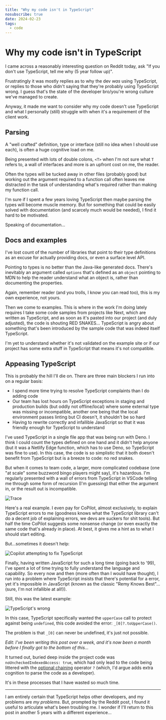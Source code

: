 ```yaml
---
title: "Why my code isn't in TypeScript"
nosubscribe: true
date: 2024-02-23
tags:
  - code
---
```


# Why my code isn't in TypeScript

I came across a reasonably interesting question on Reddit today, ask "If you don't use TypeScript, tell me why (5 year follow up)".

Frustratingly it was mostly replies as to why the dev *was* using TypeScript, or replies to those who didn't saying that they're probably using TypeScript wrong. I guess that's the state of the developer bro/you're wrong culture we've managed to create.

Anyway, it made me want to consider why my code doesn't use TypeScript and what I personally (still) struggle with when it's a requirement of the client work.

<!--more-->

## Parsing

A "well crafted" definition, type or interface (still no idea when I should use each), is often a huge cognitive load on me.

Being presented with lots of double colons, `<T>` when I'm not sure what `T` refers to, a wall of interfaces and more is an upfront cost on me, the reader.

Often the types will be tucked away in other files (probably good) but working out the argument required to a function call often leaves me distracted in the task of understanding what's required rather than making my function call.

I'm sure if I spent a few years loving TypeScript then maybe parsing the types will become muscle memory. But for something that could be easily solved with documentation (and scarcely much would be needed), I find it hard to be motivated.

Speaking of documentation...

## Docs and examples

I've lost count of the number of libraries that point to their type definitions as an excuse for actually providing docs, or even a surface level API.

Pointing to types is no better than the Java-like generated docs. There's inevitably an argument called `options` that's defined as an `object` pointing to MDN to help the reader understand what an object is, rather than documenting the properties.

Again, remember reader (and you trolls, I know you can read too), this is my own experience, not yours.

Then we come to examples. This is where in the work I'm doing lately requires I take some code samples from projects like Next, which are written as TypeScript, and as soon as it's pasted into our project (and duly adjusted), the code is shouting RED SNAKES... TypeScript is angry about something that's been introduced by the sample code that was indeed itself TypeScript.

I'm yet to understand whether it's not validated on the example site or if our project has some extra stuff in TypeScript that means it's not compatible.

## Appeasing TypeScript

This is probably the hill I'll die on. There are three main blockers I run into on a regular basis:

- I spend more time trying to resolve TypeScript complaints than I do adding code
- Our team has lost hours on TypeScript exceptions in staging and production builds (but oddly not offline/local) where some external type was missing or incompatible, another one being that the local environment passes linting but CI doesn't, it shouldn't be so hard
- Having to rewrite correctly and infallible JavaScript so that it was friendly enough for TypeScript to understand

I've used TypeScript in a single file app that was being run with Deno. I think I could count the types defined on one hand and it didn't help anyone (but it was a Netlify Edge function, which has to use Deno, so TypeScript was fine to use). In this case, the code is so simplistic that it both doesn't benefit from TypeScript but is a breeze to code: no red snakes.

But when it comes to team code, a larger, more complicated codebase (one "at scale" some buzzword bingo players might say), it's hazardous. I'm regularly presented with a wall of errors from TypeScript in VSCode telling me through some form of recursion (I'm guessing) that either the argument in, or the result out is incompatible.

![Trace](/images/ts-trace.png)

Here's a real example. I even pay for CoPilot, almost exclusively, to explain TypeScript errors to me (goodness knows what the TypeScript library can't do a decent job of explaining errors, we devs are suckers for shit tools). But half the time CoPilot suggests some nonsense change (or even exactly the same code that's already in place). At best, it gives me a hint as to what I should start editing.

But…sometimes it doesn't help:

![Copilot attempting to fix TypeScript](/images/ts-rewrite-fail.png)

Finally, having written JavaScript for such a long time (going back to '99), I've spent a lot of time trying to fully understand the language and capability. So every now and then (more often than I would have thought), I run into a problem where TypeScript insists that there's potential for a error, yet it's impossible in JavaScript (known as the classic "Remy Knows Best"… (sure, I'm not infallible at all!)).

Still, this was the latest example:

![TypeScript's wrong](/images/ts-impossible.png)

In this case, TypeScript specifically wanted the `upperCase` call to protect against being `undefined`, this code avoided the error: `_[0]?.toUpperCase()`.

The problem is that `_[0]` can never be undefined, it's just not possible.

_Edit: I've been writing this post over a week, and it's now been a month before I finally got to the bottom of this…_

It turned out, buried deep inside the project code was `noUncheckedIndexedAccess: true`, which had only lead to the code being littered with the [optional chaining](https://developer.mozilla.org/en-US/docs/Web/JavaScript/Reference/Operators/Optional_chaining) operator `?` (which, I'd argue adds extra cognition to parse the code as a developer).

It's in these processes that I have wasted so much time.

---

I am entirely certain that TypeScript helps other developers, and my problems are *my problems*. But, prompted by the Reddit post, I found it useful to articulate what's been troubling me. I wonder if I'll return to this post in another 5 years with a different experience...
